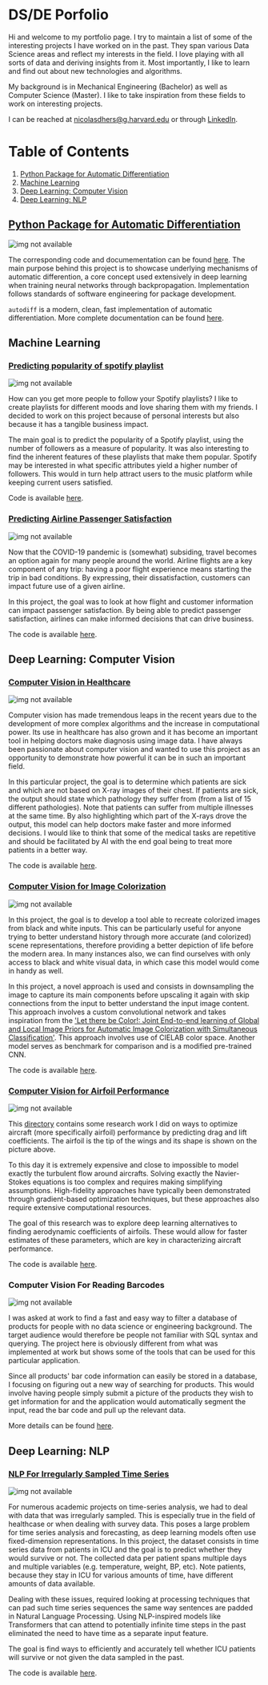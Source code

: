 
# DS/DE Porfolio

Hi and welcome to my portfolio page. I try to maintain a list of some of the interesting projects I have worked on in the past. They span various Data Science areas and reflect my interests in the field. I love playing with all sorts of data and deriving insights from it. Most importantly, I like to learn and find out about new technologies and algorithms.

My background is in Mechanical Engineering (Bachelor) as well as Computer Science (Master). I like to take inspiration from these fields to work on interesting projects.

I can be reached at <nicolasdhers@g.harvard.edu> or through [LinkedIn](https://www.linkedin.com/in/nicolas-dhers/).

# Table of Contents
1. [Python Package for Automatic Differentiation](#python-package-for-automatic-differentiation)
2. [Machine Learning](#machine-learning)
3. [Deep Learning: Computer Vision](#deep-learning-computer-vision)
4. [Deep Learning: NLP](#deep-learning-nlp)


## [Python Package for Automatic Differentiation](https://github.com/ndhers/My-Portfolio/blob/main/Automatic_Differentiation/)

![img not available](https://raw.githubusercontent.com/ndhers/My-Portfolio/main//blob/full_graph.png)

The corresponding code and documementation can be found [here](https://github.com/ndhers/My-Portfolio/tree/main/Automatic_Differentiation). The main purpose behind this project is to showcase underlying mechanisms of automatic differention, a core concept used extensively in deep learning when training neural networks through backpropagation. Implementation follows standards of software engineering for package development.

`autodiff` is a modern, clean, fast implementation of automatic differentiation. More complete documentation can be found [here](https://github.com/ndhers/My-Portfolio/blob/main/Automatic_Differentiation/docs/documentation.md).

## Machine Learning

### [Predicting popularity of spotify playlist](https://github.com/ndhers/My-Portfolio/tree/main/Spotify_Playlist)

![img not available](https://raw.githubusercontent.com/ndhers/My-Portfolio/main/blob/spotify.png)

How can you get more people to follow your Spotify playlists? I like to create playlists for different moods and love sharing them with my friends. I decided to work on this project because of personal interests but also because it has a tangible business impact. 

The main goal is to predict the popularity of a Spotify playlist, using the number of followers as a measure of popularity. It was also interesting to find the inherent features of these playlists that make them popular. Spotify may be interested in what specific attributes yield a higher number of followers. This would in turn help attract users to the music platform while keeping current users satisfied.

Code is available [here](https://github.com/ndhers/My-Portfolio/tree/main/Spotify_Playlist).

### [Predicting Airline Passenger Satisfaction](https://github.com/ndhers/My-Portfolio/tree/main/Passenger_Satisfaction)

![img not available](https://raw.githubusercontent.com/ndhers/My-Portfolio/main//blob/satisfaction.jpeg)

Now that the COVID-19 pandemic is (somewhat) subsiding, travel becomes an option again for many people around the world. Airline flights are a key component of any trip: having a poor flight experience means starting the trip in bad conditions. By expressing, their dissatisfaction, customers can impact future use of a given airline. 

In this project, the goal was to look at how flight and customer information can impact passenger satisfaction. By being able to predict passenger satisfaction, airlines can make informed decisions that can drive business.

The code is available [here](https://github.com/ndhers/My-Portfolio/tree/main/Passenger_Satisfaction).

## Deep Learning: Computer Vision

### [Computer Vision in Healthcare](https://github.com/ndhers/My-Portfolio/tree/main/Medical_Imaging_Diagnosis)

![img not available](https://raw.githubusercontent.com/ndhers/My-Portfolio/main//blob/cardiomegaly.png)

Computer vision has made tremendous leaps in the recent years due to the development of more complex algorithms and the increase in computational power. Its use in healthcare has also grown and it has become an important tool in helping doctors make diagnosis using image data. I have always been passionate about computer vision and wanted to use this project as an opportunity to demonstrate how powerful it can be in such an important field. 

In this particular project, the goal is to determine which patients are sick and which are not based on X-ray images of their chest. If patients are sick, the output should state which pathology they suffer from (from a list of 15 different pathologies). Note that patients can suffer from multiple illnesses at the same time. By also highlighting which part of the X-rays drove the output, this model can help doctors make faster and more informed decisions. I would like to think that some of the medical tasks are repetitive and should be facilitated by AI with the end goal being to treat more patients in a better way.

The code is available [here](https://github.com/ndhers/My-Portfolio/tree/main/Medical_Imaging_Diagnosis).

### [Computer Vision for Image Colorization](https://github.com/ndhers/My-Portfolio/tree/main/Image_Colorization)

![img not available](https://raw.githubusercontent.com/ndhers/My-Portfolio/main/Image_Colorization/imgs/example.png)

In this project, the goal is to develop a tool able to recreate colorized images from black and white inputs. This can be particularly useful for anyone trying to better understand history through more accurate (and colorized) scene representations, therefore providing a better depiction of life before the modern area. In many instances also, we can find ourselves with only access to black and white visual data, in which case this model would come in handy as well. 

In this project, a novel approach is used and consists in downsampling the image to capture its main components before upscaling it again with skip connections from the input to better understand the input image content. This approach involves a custom convolutional network and takes inspiration from the ['Let there be Color!: Joint End-to-end learning of Global and Local Image Priors for Automatic Image Colorization with Simultaneous Classification'](https://dl.acm.org/doi/abs/10.1145/2897824.2925974). This approach involves use of CIELAB color space. Another model serves as benchmark for comparison and is a modified pre-trained CNN. 

The code is available [here](https://github.com/ndhers/My-Portfolio/tree/main/Image_Colorization).


### [Computer Vision for Airfoil Performance](https://github.com/ndhers/My-Portfolio/tree/main/Airfoil_Performance)

![img not available](https://raw.githubusercontent.com/ndhers/My-Portfolio/main/blob/airfoil.png)

This [directory](https://github.com/ndhers/My-Portfolio/tree/main/Airfoil_Performance) contains some research work I did on ways to optimize aircraft (more specifically airfoil) performance by predicting drag and lift coefficients. The airfoil is the tip of the wings and its shape is shown on the picture above.

To this day it is extremely expensive and close to impossible to model exactly the turbulent flow around aircrafts. Solving exactly the Navier-Stokes equations is too complex and requires making simplifying assumptions. High-fidelity approaches have typically been demonstrated through gradient-based optimization techniques, but these approaches also require extensive computational resources.

The goal of this research was to explore deep learning alternatives to finding aerodynamic coefficients of airfoils. These would allow for faster estimates of these parameters, which are key in characterizing aircraft performance.

The code is available [here](https://github.com/ndhers/My-Portfolio/tree/main/Airfoil_Performance).


### Computer Vision For Reading Barcodes

![img not available](https://raw.githubusercontent.com/ndhers/My-Portfolio/main/blob/barcode.png)

I was asked at work to find a fast and easy way to filter a database of products for people with no data science or engineering background. The target audience would therefore be people not familiar with SQL syntax and querying. The project here is obviously different from what was implemented at work but shows some of the tools that can be used for this particular application.

Since all products' bar code information can easily be stored in a database, I focusing on figuring out a new way of searching for products. This would involve having people simply submit a picture of the products they wish to get information for and the application would automatically segment the input, read the bar code and pull up the relevant data. 

More details can be found [here](https://github.com/ndhers/My-Portfolio/tree/main/Bar_Code).


## Deep Learning: NLP

### [NLP For Irregularly Sampled Time Series](https://github.com/ndhers/My-Portfolio/tree/main/NLP_TimeSeries/)

![img not available](https://raw.githubusercontent.com/ndhers/My-Portfolio/main/NLP_TimeSeries/imgs/transformer.png)

For numerous academic projects on time-series analysis, we had to deal with data that was irregularly sampled. This is especially true in the field of healthcase or when dealing with survey data. This poses a large problem for time series analysis and forecasting, as deep learning models often use fixed-dimension representations. In this project, the dataset consists in time series data from patients in ICU and the goal is to predict whether they would survive or not. The collected data per patient spans multiple days and multiple variables (e.g. temperature, weight, BP, etc). Note patients, because they stay in ICU for various amounts of time, have different amounts of data available. 

Dealing with these issues, required looking at processing techniques that can pad such time series sequences the same way sentences are padded in Natural Language Processing. Using NLP-inspired models like Transformers that can attend to potentially infinite time steps in the past eliminated the need to have time as a separate input feature. 

The goal is find ways to efficiently and accurately tell whether ICU patients will survive or not given the data sampled in the past. 

The code is available [here](https://github.com/ndhers/My-Portfolio/tree/main/NLP_TimeSeries/).
